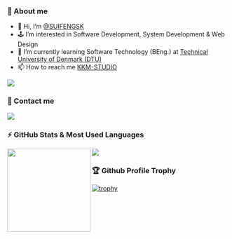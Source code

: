 ### 📣 About me
- 👋 Hi, I’m <a href="https://github.com/SUIFENGSK/">@SUIFENGSK</a>
- 🕹️ I’m interested in Software Development, System Development & Web Design
- 🤖 I’m currently learning Software Technology (BEng.) at <a href="https://www.dtu.dk">Technical University of Denmark (DTU)</a>
- 📫 How to reach me <a href="https://kkmstudio.familyds.com/">KKM-STUDIO</a>

![](https://komarev.com/ghpvc/?username=SUIFENGSK&color=blue)

### 📮 Contact me
<a href="https://www.linkedin.com/in/shuokai-ma-8b533b202/">
    <img src="https://img.shields.io/badge/LinkedIn-0077B5?style=for-the-badge&logo=linkedin&logoColor=white"/>
  </a>

### ⚡ GitHub Stats & Most Used Languages
<div>
<img height="190" align="left" src="https://github-readme-stats.vercel.app/api?username=SUIFENGSK&show_icons=true&count_private=true&theme=dark" />
<img src="https://github-readme-stats.vercel.app/api/top-langs/?username=SUIFENGSK&langs_count=10&theme=dark&layout=compact"/>
</div>

### 🏆 Github Profile Trophy
[![trophy](https://github-profile-trophy.vercel.app/?username=SUIFENGSK&theme=onestar)](https://github.com/SUIFENGSK/)

<!--
### 🔖 Technologies I use
![Windows](https://img.shields.io/badge/Windows-0078D6?style=for-the-badge&logo=windows&logoColor=white)
![Visual Studio Code](https://img.shields.io/badge/Visual%20Studio%20Code-0078d7.svg?style=for-the-badge&logo=visual-studio-code&logoColor=white)
![GitHub](https://img.shields.io/badge/github-%23121011.svg?style=for-the-badge&logo=github&logoColor=white)
![Git](https://img.shields.io/badge/git-%23F05033.svg?style=for-the-badge&logo=git&logoColor=white)
![Intellij_Idea](https://img.shields.io/badge/IntelliJ_IDEA-000000.svg?style=for-the-badge&logo=intellij-idea&logoColor=white)
![Docker](https://img.shields.io/badge/Docker-2CA5E0?style=for-the-badge&logo=docker&logoColor=white)
-->

